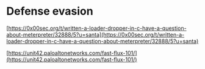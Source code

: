 # Defense evasion

[https://0x00sec.org/t/written-a-loader-dropper-in-c-have-a-question-about-meterpreter/32888/5?u=santa](https://0x00sec.org/t/written-a-loader-dropper-in-c-have-a-question-about-meterpreter/32888/5?u=santa)

[https://unit42.paloaltonetworks.com/fast-flux-101/](https://unit42.paloaltonetworks.com/fast-flux-101/)
